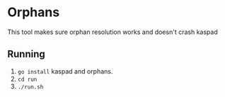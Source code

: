 # Orphans
This tool makes sure orphan resolution works and doesn't crash kaspad

## Running
 1. `go install` kaspad and orphans.
 2. `cd run`
 3. `./run.sh`


